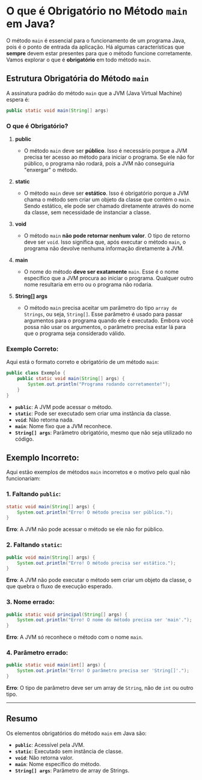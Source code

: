 # O que é Obrigatório no Método `main` em Java?

O método `main` é essencial para o funcionamento de um programa Java, pois é o ponto de entrada da aplicação. Há algumas características que **sempre** devem estar presentes para que o método funcione corretamente. Vamos explorar o que é **obrigatório** em todo método `main`.

## Estrutura Obrigatória do Método `main`

A assinatura padrão do método `main` que a JVM (Java Virtual Machine) espera é:

```java
public static void main(String[] args)
```

### O que é Obrigatório?

1. **public**
   - O método `main` deve ser **público**. Isso é necessário porque a JVM precisa ter acesso ao método para iniciar o programa. Se ele não for público, o programa não rodará, pois a JVM não conseguiria "enxergar" o método.

2. **static**
   - O método `main` deve ser **estático**. Isso é obrigatório porque a JVM chama o método sem criar um objeto da classe que contém o `main`. Sendo estático, ele pode ser chamado diretamente através do nome da classe, sem necessidade de instanciar a classe.

3. **void**
   - O método `main` **não pode retornar nenhum valor**. O tipo de retorno deve ser `void`. Isso significa que, após executar o método `main`, o programa não devolve nenhuma informação diretamente à JVM.

4. **main**
   - O nome do método **deve ser exatamente** `main`. Esse é o nome específico que a JVM procura ao iniciar o programa. Qualquer outro nome resultaria em erro ou o programa não rodaria.

5. **String[] args**
   - O método `main` precisa aceitar um parâmetro do tipo `array de Strings`, ou seja, `String[]`. Esse parâmetro é usado para passar argumentos para o programa quando ele é executado. Embora você possa não usar os argumentos, o parâmetro precisa estar lá para que o programa seja considerado válido.

### Exemplo Correto:

Aqui está o formato correto e obrigatório de um método `main`:

```java
public class Exemplo {
    public static void main(String[] args) {
        System.out.println("Programa rodando corretamente!");
    }
}
```

- **`public`**: A JVM pode acessar o método.
- **`static`**: Pode ser executado sem criar uma instância da classe.
- **`void`**: Não retorna nada.
- **`main`**: Nome fixo que a JVM reconhece.
- **`String[] args`**: Parâmetro obrigatório, mesmo que não seja utilizado no código.

## Exemplo Incorreto:

Aqui estão exemplos de métodos `main` incorretos e o motivo pelo qual não funcionariam:

### 1. Faltando `public`:
```java
static void main(String[] args) {
    System.out.println("Erro! O método precisa ser público.");
}
```
**Erro**: A JVM não pode acessar o método se ele não for público.

### 2. Faltando `static`:
```java
public void main(String[] args) {
    System.out.println("Erro! O método precisa ser estático.");
}
```
**Erro**: A JVM não pode executar o método sem criar um objeto da classe, o que quebra o fluxo de execução esperado.

### 3. Nome errado:
```java
public static void principal(String[] args) {
    System.out.println("Erro! O nome do método precisa ser 'main'.");
}
```
**Erro**: A JVM só reconhece o método com o nome `main`.

### 4. Parâmetro errado:
```java
public static void main(int[] args) {
    System.out.println("Erro! O parâmetro precisa ser 'String[]'.");
}
```
**Erro**: O tipo de parâmetro deve ser um array de `String`, não de `int` ou outro tipo.

---

## Resumo

Os elementos obrigatórios do método `main` em Java são:
- **`public`**: Acessível pela JVM.
- **`static`**: Executado sem instância de classe.
- **`void`**: Não retorna valor.
- **`main`**: Nome específico do método.
- **`String[] args`**: Parâmetro de array de Strings.
